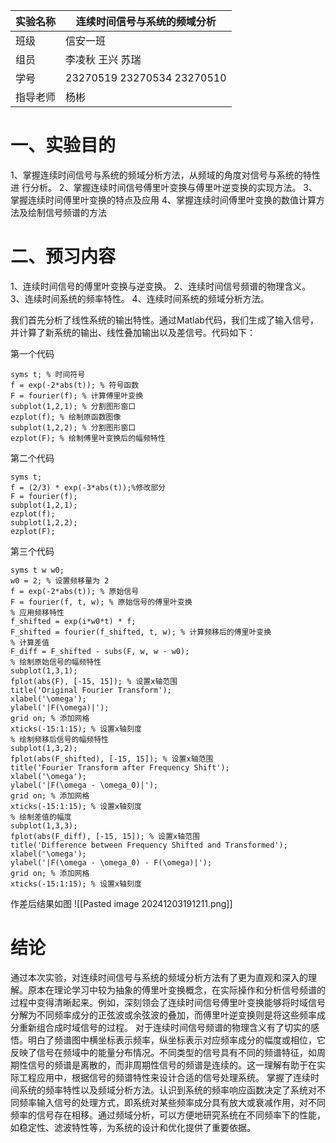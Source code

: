 
| 实验名称 | 连续时间信号与系统的频域分析             |
| ---- | -------------------------- |
| 班级   | 信安一班                       |
| 组员   | 李凌秋 王兴 苏瑞                  |
| 学号   | 23270519 23270534 23270510 |
| 指导老师 | 杨彬                         |

# 一、实验目的
1、掌握连续时间信号与系统的频域分析方法，从频域的角度对信号与系统的特性进
行分析。
2、掌握连续时间信号傅里叶变换与傅里叶逆变换的实现方法。
3、掌握连续时间傅里叶变换的特点及应用
4、掌握连续时间傅里叶变换的数值计算方法及绘制信号频谱的方法
# 二、预习内容
1、连续时间信号的傅里叶变换与逆变换。
2、连续时间信号频谱的物理含义。
3、连续时间系统的频率特性。
4、连续时间系统的频域分析方法。

我们首先分析了线性系统的输出特性。通过Matlab代码，我们生成了输入信号，并计算了新系统的输出、线性叠加输出以及差信号。代码如下：

第一个代码
```
syms t; % 时间符号
f = exp(-2*abs(t)); % 符号函数
F = fourier(f); % 计算傅里叶变换
subplot(1,2,1); % 分割图形窗口
ezplot(f); % 绘制原函数图像
subplot(1,2,2); % 分割图形窗口
ezplot(F); % 绘制傅里叶变换后的幅频特性
```
第二个代码
```
syms t;
f = (2/3) * exp(-3*abs(t));%修改部分
F = fourier(f);
subplot(1,2,1);
ezplot(f);
subplot(1,2,2);
ezplot(F);
```

第三个代码
```
syms t w w0;
w0 = 2; % 设置频移量为 2
f = exp(-2*abs(t)); % 原始信号
F = fourier(f, t, w); % 原始信号的傅里叶变换
% 应用频移特性
f_shifted = exp(i*w0*t) * f;
F_shifted = fourier(f_shifted, t, w); % 计算频移后的傅里叶变换
% 计算差值
F_diff = F_shifted - subs(F, w, w - w0);
% 绘制原始信号的幅频特性
subplot(1,3,1);
fplot(abs(F), [-15, 15]); % 设置x轴范围
title('Original Fourier Transform');
xlabel('\omega');
ylabel('|F(\omega)|');
grid on; % 添加网格
xticks(-15:1:15); % 设置x轴刻度
% 绘制频移后信号的幅频特性
subplot(1,3,2);
fplot(abs(F_shifted), [-15, 15]); % 设置x轴范围
title('Fourier Transform after Frequency Shift');
xlabel('\omega');
ylabel('|F(\omega - \omega_0)|');
grid on; % 添加网格
xticks(-15:1:15); % 设置x轴刻度
% 绘制差值的幅度
subplot(1,3,3);
fplot(abs(F_diff), [-15, 15]); % 设置x轴范围
title('Difference between Frequency Shifted and Transformed');
xlabel('\omega');
ylabel('|F(\omega - \omega_0) - F(\omega)|');
grid on; % 添加网格
xticks(-15:1:15); % 设置x轴刻度
```
作差后结果如图
![[Pasted image 20241203191211.png]]

# 结论
通过本次实验，对连续时间信号与系统的频域分析方法有了更为直观和深入的理解。原本在理论学习中较为抽象的傅里叶变换概念，在实际操作和分析信号频谱的过程中变得清晰起来。例如，深刻领会了连续时间信号傅里叶变换能够将时域信号分解为不同频率成分的正弦波或余弦波的叠加，而傅里叶逆变换则是将这些频率成分重新组合成时域信号的过程。
对于连续时间信号频谱的物理含义有了切实的感悟。明白了频谱图中横坐标表示频率，纵坐标表示对应频率成分的幅度或相位，它反映了信号在频域中的能量分布情况。不同类型的信号具有不同的频谱特征，如周期性信号的频谱是离散的，而非周期性信号的频谱是连续的。这一理解有助于在实际工程应用中，根据信号的频谱特性来设计合适的信号处理系统。
掌握了连续时间系统的频率特性以及频域分析方法。认识到系统的频率响应函数决定了系统对不同频率输入信号的处理方式，即系统对某些频率成分具有放大或衰减作用，对不同频率的信号存在相移。通过频域分析，可以方便地研究系统在不同频率下的性能，如稳定性、滤波特性等，为系统的设计和优化提供了重要依据。